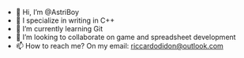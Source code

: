 - 👋 Hi, I’m @AstriBoy
- 👀 I specialize in writing in C++
- 🌱 I’m currently learning Git
- 💞️ I’m looking to collaborate on game and spreadsheet development 
- 📫 How to reach me? On my email: riccardodidon@outlook.com

<!---
AstriBoy/AstriBoy is a ✨ special ✨ repository because its `README.md` (this file) appears on your GitHub profile.
You can click the Preview link to take a look at your changes.
--->
